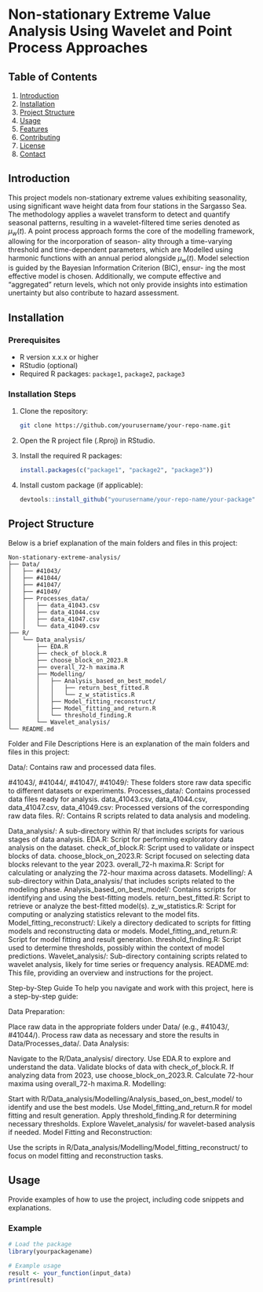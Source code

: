 # Non-stationary Extreme Value Analysis Using Wavelet and Point Process Approaches


## Table of Contents

1. [Introduction](#introduction)
2. [Installation](#installation)
3. [Project Structure](#project-structure)
4. [Usage](#usage)
5. [Features](#features)
6. [Contributing](#contributing)
7. [License](#license)
8. [Contact](#contact)

## Introduction

This project models non-stationary extreme values exhibiting seasonality, using significant wave height data from four stations in the Sargasso Sea. The methodology applies a wavelet transform to detect and quantify seasonal patterns, resulting in a wavelet-filtered time series denoted as $\mu_w(t)$. A point process approach forms the core of the modelling framework, allowing for the incorporation of season- ality through a time-varying threshold and time-dependent parameters, which are Modelled using harmonic functions with an annual period alongside $\mu_w(t)$. Model selection is guided by the Bayesian Information Criterion (BIC), ensur- ing the most effective model is chosen. Additionally, we compute effective and “aggregated” return levels, which not only provide insights into estimation unertainty but also contribute to hazard assessment. 

## Installation

### Prerequisites

- R version x.x.x or higher
- RStudio (optional)
- Required R packages: `package1`, `package2`, `package3`

### Installation Steps

1. Clone the repository:

    ```bash
    git clone https://github.com/yourusername/your-repo-name.git
    ```

2. Open the R project file (.Rproj) in RStudio.

3. Install the required R packages:

    ```R
    install.packages(c("package1", "package2", "package3"))
    ```

4. Install custom package (if applicable):

    ```R
    devtools::install_github("yourusername/your-repo-name/your-package")
    ```

## Project Structure

Below is a brief explanation of the main folders and files in this project:

```plaintext
Non-stationary-extreme-analysis/
├── Data/
│   ├── #41043/
│   ├── #41044/
│   ├── #41047/
│   ├── #41049/
│   ├── Processes_data/
│   │   ├── data_41043.csv
│   │   ├── data_41044.csv
│   │   ├── data_41047.csv
│   │   └── data_41049.csv
├── R/
│   └── Data_analysis/
│       ├── EDA.R
│       ├── check_of_block.R
│       ├── choose_block_on_2023.R
│       ├── overall_72-h maxima.R
│       ├── Modelling/
│       │   ├── Analysis_based_on_best_model/
│       │   │   ├── return_best_fitted.R
│       │   │   └── z_w_statistics.R
│       │   ├── Model_fitting_reconstruct/
│       │   ├── Model_fitting_and_return.R
│       │   └── threshold_finding.R
│       └── Wavelet_analysis/
└── README.md
```
Folder and File Descriptions
Here is an explanation of the main folders and files in this project:

Data/: Contains raw and processed data files.

#41043/, #41044/, #41047/, #41049/: These folders store raw data specific to different datasets or experiments.
Processes_data/: Contains processed data files ready for analysis.
data_41043.csv, data_41044.csv, data_41047.csv, data_41049.csv: Processed versions of the corresponding raw data files.
R/: Contains R scripts related to data analysis and modeling.

Data_analysis/: A sub-directory within R/ that includes scripts for various stages of data analysis.
EDA.R: Script for performing exploratory data analysis on the dataset.
check_of_block.R: Script used to validate or inspect blocks of data.
choose_block_on_2023.R: Script focused on selecting data blocks relevant to the year 2023.
overall_72-h maxima.R: Script for calculating or analyzing the 72-hour maxima across datasets.
Modelling/: A sub-directory within Data_analysis/ that includes scripts related to the modeling phase.
Analysis_based_on_best_model/: Contains scripts for identifying and using the best-fitting models.
return_best_fitted.R: Script to retrieve or analyze the best-fitted model(s).
z_w_statistics.R: Script for computing or analyzing statistics relevant to the model fits.
Model_fitting_reconstruct/: Likely a directory dedicated to scripts for fitting models and reconstructing data or models.
Model_fitting_and_return.R: Script for model fitting and result generation.
threshold_finding.R: Script used to determine thresholds, possibly within the context of model predictions.
Wavelet_analysis/: Sub-directory containing scripts related to wavelet analysis, likely for time series or frequency analysis.
README.md: This file, providing an overview and instructions for the project.

Step-by-Step Guide
To help you navigate and work with this project, here is a step-by-step guide:

Data Preparation:

Place raw data in the appropriate folders under Data/ (e.g., #41043/, #41044/).
Process raw data as necessary and store the results in Data/Processes_data/.
Data Analysis:

Navigate to the R/Data_analysis/ directory.
Use EDA.R to explore and understand the data.
Validate blocks of data with check_of_block.R.
If analyzing data from 2023, use choose_block_on_2023.R.
Calculate 72-hour maxima using overall_72-h maxima.R.
Modelling:

Start with R/Data_analysis/Modelling/Analysis_based_on_best_model/ to identify and use the best models.
Use Model_fitting_and_return.R for model fitting and result generation.
Apply threshold_finding.R for determining necessary thresholds.
Explore Wavelet_analysis/ for wavelet-based analysis if needed.
Model Fitting and Reconstruction:

Use the scripts in R/Data_analysis/Modelling/Model_fitting_reconstruct/ to focus on model fitting and reconstruction tasks.




## Usage

Provide examples of how to use the project, including code snippets and explanations.

### Example

```R
# Load the package
library(yourpackagename)

# Example usage
result <- your_function(input_data)
print(result)





